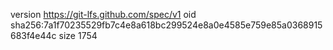 version https://git-lfs.github.com/spec/v1
oid sha256:7a1f70235529fb7c4e8a618bc299524e8a0e4585e759e85a0368915683f4e44c
size 1754
